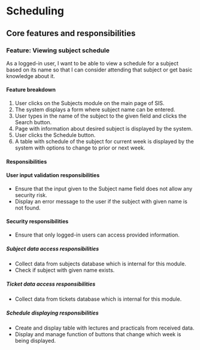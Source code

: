 # Scheduling

## Core features and responsibilities

### Feature: Viewing subject schedule

As a logged-in user, I want to be able to view a schedule for a subject based on its name so that I can consider attending that subject or get basic knowledge about it.

#### Feature breakdown

1. User clicks on the Subjects module on the main page of SIS.
2. The system displays a form where subject name can be entered.
3. User types in the name of the subject to the given field and clicks the Search button.
4. Page with information about desired subject is displayed by the system.
5. User clicks the Schedule button.
6. A table with schedule of the subject for current week is displayed by the system with options to change to prior or next week.

#### Responsibilities

#### User input validation responsibilities
* Ensure that the input given to the Subject name field does not allow any security risk.
* Display an error message to the user if the subject with given name is not found.

#### Security responsibilities
* Ensure that only logged-in users can access provided information.

##### Subject data access responsibilities
* Collect data from subjects database which is internal for this module.
* Check if subject with given name exists.

##### Ticket data access responsibilities
* Collect data from tickets database which is internal for this module.

##### Schedule displaying responsibilities
* Create and display table with lectures and practicals from received data.
* Display and manage function of buttons that change which week is being displayed.
